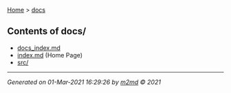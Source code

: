 [Home](index.md) > [docs](docs_index.md)  

## Contents of docs/

- [docs_index.md](docs_index.md)
- [index.md](index.md) (Home Page)
- [src/](docs/src_index.md)

***

*Generated on 01-Mar-2021 16:29:26 by [m2md](https://github.com/crgnam-research/m2md) © 2021*